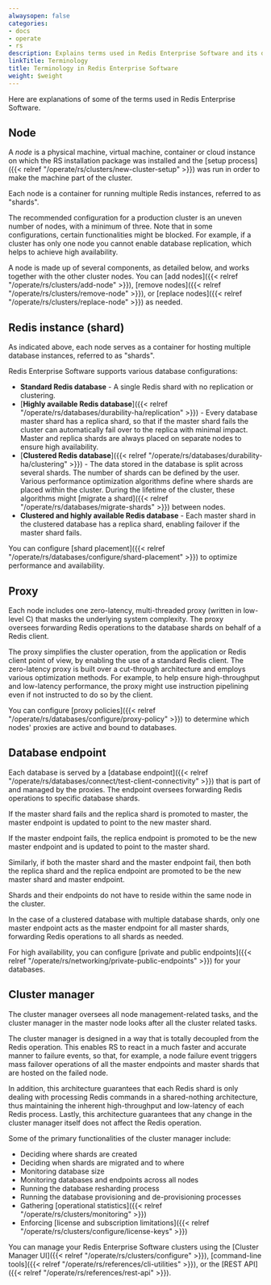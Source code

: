 ```yaml
---
alwaysopen: false
categories:
- docs
- operate
- rs
description: Explains terms used in Redis Enterprise Software and its docs.
linkTitle: Terminology
title: Terminology in Redis Enterprise Software
weight: $weight
---
```

Here are explanations of some of the terms used in Redis Enterprise Software.

## Node

A _node_ is a physical machine, virtual machine, container or cloud
instance on which the RS installation package was installed and the
[setup process]({{< relref "/operate/rs/clusters/new-cluster-setup" >}}) was run in order to make the machine part of the cluster.

Each node is a container for running multiple Redis
instances, referred to as "shards".

The recommended configuration for a production cluster is an uneven
number of nodes, with a minimum of three. Note that in some
configurations, certain functionalities might be blocked. For example,
if a cluster has only one node you cannot enable database replication,
which helps to achieve high availability.

A node is made up of several components, as detailed below, and works
together with the other cluster nodes. You can [add nodes]({{< relref "/operate/rs/clusters/add-node" >}}), [remove nodes]({{< relref "/operate/rs/clusters/remove-node" >}}), or [replace nodes]({{< relref "/operate/rs/clusters/replace-node" >}}) as needed.

## Redis instance (shard)

As indicated above, each node serves as a container for hosting multiple
database instances, referred to as "shards".

Redis Enterprise Software supports various database configurations:

- **Standard Redis database** - A single Redis shard with no
    replication or clustering.
- [**Highly available Redis database**]({{< relref "/operate/rs/databases/durability-ha/replication" >}}) - Every database master shard
    has a replica shard, so that if the master shard fails the
    cluster can automatically fail over to the replica with minimal impact. Master and replica shards are always placed on separate
    nodes to ensure high availability.
- [**Clustered Redis database**]({{< relref "/operate/rs/databases/durability-ha/clustering" >}}) - The data stored in the database is
    split across several shards. The number of shards can be defined by
    the user. Various performance optimization algorithms define where
    shards are placed within the cluster. During the lifetime of the
    cluster, these algorithms might [migrate a shard]({{< relref "/operate/rs/databases/migrate-shards" >}}) between nodes.
- **Clustered and highly available Redis database** - Each master shard
    in the clustered database has a replica shard, enabling failover if
    the master shard fails.

You can configure [shard placement]({{< relref "/operate/rs/databases/configure/shard-placement" >}}) to optimize performance and availability.

## Proxy

Each node includes one zero-latency, multi-threaded proxy
(written in low-level C) that masks the underlying system complexity. The
proxy oversees forwarding Redis operations to the database shards on
behalf of a Redis client.

The proxy simplifies the cluster operation, from the application or
Redis client point of view, by enabling the use of a standard Redis
client. The zero-latency proxy is built over a cut-through architecture
and employs various optimization methods. For example, to help ensure
high-throughput and low-latency performance, the proxy might use
instruction pipelining even if not instructed to do so by the client.

You can configure [proxy policies]({{< relref "/operate/rs/databases/configure/proxy-policy" >}}) to determine which nodes' proxies are active and bound to databases.

## Database endpoint

Each database is served by a [database endpoint]({{< relref "/operate/rs/databases/connect/test-client-connectivity" >}}) that is part of and
managed by the proxies. The endpoint oversees forwarding Redis
operations to specific database shards.

If the master shard fails and the replica shard is promoted to master, the
master endpoint is updated to point to the new master shard.

If the master endpoint fails, the replica endpoint is promoted to be the
new master endpoint and is updated to point to the master shard.

Similarly, if both the master shard and the master endpoint fail, then
both the replica shard and the replica endpoint are promoted to be the new
master shard and master endpoint.

Shards and their endpoints do not
have to reside within the same node in the cluster.

In the case of a clustered database with multiple database shards, only
one master endpoint acts as the master endpoint for all master shards,
forwarding Redis operations to all shards as needed.

For high availability, you can configure [private and public endpoints]({{< relref "/operate/rs/networking/private-public-endpoints" >}}) for your databases.

## Cluster manager

The cluster manager oversees all node management-related tasks, and the
cluster manager in the master node looks after all the cluster related
tasks.

The cluster manager is designed in a way that is totally decoupled from
the Redis operation. This enables RS to react in a much faster and
accurate manner to failure events, so that, for example, a node failure
event triggers mass failover operations of all the master endpoints
and master shards that are hosted on the failed node.

In addition, this architecture guarantees that each Redis shard is only
dealing with processing Redis commands in a shared-nothing architecture,
thus maintaining the inherent high-throughput and low-latency of each
Redis process. Lastly, this architecture guarantees that any change in
the cluster manager itself does not affect the Redis operation.

Some of the primary functionalities of the cluster manager include:

- Deciding where shards are created
- Deciding when shards are migrated and to where
- Monitoring database size
- Monitoring databases and endpoints across all nodes
- Running the database resharding process
- Running the database provisioning and de-provisioning processes
- Gathering [operational statistics]({{< relref "/operate/rs/clusters/monitoring" >}})
- Enforcing [license and subscription limitations]({{< relref "/operate/rs/clusters/configure/license-keys" >}})

You can manage your Redis Enterprise Software clusters using the [Cluster Manager UI]({{< relref "/operate/rs/clusters/configure" >}}), [command-line tools]({{< relref "/operate/rs/references/cli-utilities" >}}), or the [REST API]({{< relref "/operate/rs/references/rest-api" >}}).

